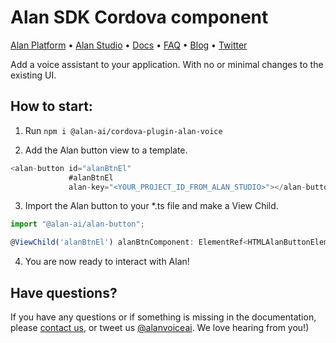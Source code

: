 # Alan SDK Cordova component

[Alan Platform](https://alan.app/) • [Alan Studio](https://studio.alan.app/register) • [Docs](https://alan.app/docs) • [FAQ](https://alan.app/docs/usage/additional/faq) •
[Blog](https://alan.app/blog/) • [Twitter](https://twitter.com/alanvoiceai)

Add a voice assistant to your application. With no or minimal changes to the existing UI.

## How to start:

1. Run `npm i @alan-ai/cordova-plugin-alan-voice`

2. Add the Alan button view to a template.

```javascript 
<alan-button id="alanBtnEl"
             #alanBtnEl
             alan-key="<YOUR_PROJECT_ID_FROM_ALAN_STUDIO>"></alan-button>
```

3. Import the Alan button to your *.ts file and make a View Child.

```javascript
import "@alan-ai/alan-button";

@ViewChild('alanBtnEl') alanBtnComponent: ElementRef<HTMLAlanButtonElement>;
```

4. You are now ready to interact with Alan!

## Have questions?

If you have any questions or if something is missing in the documentation, please [contact us](mailto:support@alan.app), or tweet us [@alanvoiceai](https://twitter.com/alanvoiceai). We love hearing from you!)

